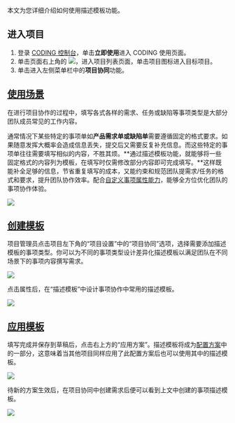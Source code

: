 本文为您详细介绍如何使用描述模板功能。

## 进入项目
1. 登录 [CODING 控制台](https://console.cloud.tencent.com/coding)，单击**立即使用**进入 CODING 使用页面。
2. 单击页面右上角的 <img src ="https://main.qcloudimg.com/raw/d94a8e60dd3a41d0af07d72ae0e9d70e.png" style ="margin:0">，进入项目列表页面，单击项目图标进入目标项目。
3. 单击进入左侧菜单栏中的**项目协同**功能。

## [使用场景](#scenes-to-be-used)

在进行项目协作的过程中，填写各式各样的需求、任务或缺陷等事项类型是大部分团队成员常见的工作内容。

通常情况下某些特定的事项单如**产品需求单或缺陷单**需要遵循固定的格式要求。如果随意发挥大概率会造成信息丢失，提交后又需要反复补充信息。而这些特定的事项单往往需要填写相似的内容，不胜其烦。**通过描述模板功能，就能够将一些固定格式的内容列为模板，在填写时仅需修改部分内容即可完成填写。**这样既能补全足够的信息，节省重复填写的成本，又能约束和规范团队提需求/任务的格式和要求，提升团队协作效率。配合[自定义事项属性能力](/docs/collaboration/configuration/attributes.html)，能够全方位优化团队的事项协作体验。

![](https://help-assets.codehub.cn/enterprise/20220630111101.png)

## [创建模板](#create-template)

项目管理员点击项目左下角的“项目设置”中的“项目协同”选项，选择需要添加描述模板的事项类型。你可以为不同的事项类型设计差异化描述模板以满足团队在不同场景下的事项内容撰写需求。

![](https://help-assets.codehub.cn/enterprise/20220909165139.png)

点击属性后，在“描述模板”中设计事项协作中常用的描述模板。

![](https://help-assets.codehub.cn/enterprise/20220630113105.png)

## [应用模板](#save-template)

填写完成并保存到草稿后，点击右上方的“应用方案”。描述模板将成为[配置方案](/docs/collaboration/intro.html)中的一部分，这意味着当其他项目同样应用了此配置方案后也可以使用其中的描述模板。

![](https://help-assets.codehub.cn/enterprise/20220630113224.png)

待新的方案生效后，在项目协同中创建需求后便可以看到上文中创建的事项描述模板。

![](https://help-assets.codehub.cn/enterprise/20220630165815.png)
